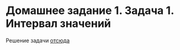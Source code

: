 # Домашнее задание 1. Задача 1. Интервал значений

Решение задачи [отсюда](https://github.com/netology-code/jd-homeworks/tree/video/multithreading/task1)

